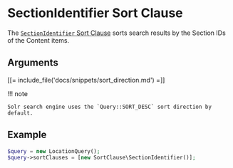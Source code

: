 # SectionIdentifier Sort Clause

The [`SectionIdentifier` Sort Clause](https://github.com/ibexa/core/blob/main/src/contracts/Repository/Values/Content/Query/SortClause/SectionIdentifier.php)
sorts search results by the Section IDs of the Content items.

## Arguments

[[= include_file('docs/snippets/sort_direction.md') =]]

!!! note

    Solr search engine uses the `Query::SORT_DESC` sort direction by default.

## Example

``` php
$query = new LocationQuery();
$query->sortClauses = [new SortClause\SectionIdentifier()];
```
